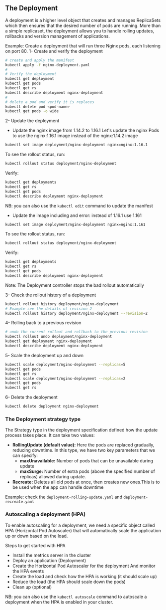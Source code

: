 ## The Deployment

A deployment is a higher level object that creates and manages ReplicaSets which then ensures that the desired number of pods are running. More than a simple replicaset, the deployment allows you to handle rolling updates, rollbacks and version management of applications.

Example: Create a deployment that will run three Nginx pods, each listening on port 80.
1- Create and verify the deployment
```bash
# create and apply the manifest
kubectl apply -f nginx-deployment.yaml
#
# Verify the deployment
kubectl get deployment
kubectl get pods
kubectl get rs
kubectl describe deployment nginx-deployment
#
# delete a pod and verify it is replaces
kubectl delete pod <pod-name>
kubectl get pods -o wide

```
2- Update the deployment
- Update the nginx image from 1.14.2 to 1.16.1
Let's update the nginx Pods to use the nginx:1.16.1 image instead of the nginx:1.14.2 image
```bash
kubectl set image deployment/nginx-deployment nginx=nginx:1.16.1
```
To see the rollout status, run:
```bash
kubectl rollout status deployment/nginx-deployment
```
Verify:
```bash
kubectl get deployments
kubectl get rs
kubectl get pods
kubectl describe deployment nginx-deployment
```
NB: you can also use the `kubectl edit` command to update the manifest

- Update the image including and error: instead of 1.16.1 use 1.161
```bash
kubectl set image deployment/nginx-deployment nginx=nginx:1.161
```
To see the rollout status, run:
```bash
kubectl rollout status deployment/nginx-deployment
```
Verify:
```bash
kubectl get deployments
kubectl get rs
kubectl get pods
kubectl describe deployment nginx-deployment
```
Note:
The Deployment controller stops the bad rollout automatically

3- Check the rollout history of a deployment
```bash
kubectl rollout history deployment/nginx-deployment
# Example see the details of revision 2
kubectl rollout history deployment/nginx-deployment --revision=2
```

4- Rolling back to a previous revision
```bash
# undo the current rollout and rollback to the previous revision
kubectl rollout undo deployment/nginx-deployment
kubectl get deployment nginx-deployment
kubectl describe deployment nginx-deployment
```
5- Scale the deployment up and down
```bash
kubectl scale deployment/nginx-deployment --replicas=5
kubectl get pods
kubectl get rs
kubectl scale deployment/nginx-deployment --replicas=2
kubectl get pods
kubectl get rs
```
6- Delete the deployment
```bash
kubectl delete deployment nginx-deployment
```


### The Deployment strategy type
The Strategy type in the deployment specification defined how the update process takes place. It can take two values:  
- **RollingUpdate (default value):** Here the pods are replaced gradually, reducing downtime. In this type, we have two key parameters that we can specify:
    - **maxUnavailable:** Number of pods that can be unavailable during update
    - **maxSurge:** Number of extra pods (above the specified number of replicas) allowed during update.
- **Recreate:** Deletes all old pods at once, then creates new ones.This is to be used when the app can handle downtime

Example: check the `deployment-rolling-update.yaml` and `deployment-recreate.yaml`

### Autoscaling a deployment (HPA)
To enable autoscaling for a deployment, we need a specific object called HPA (Horizontal Pod Autoscaler) that will automatically scale the application up or down based on the load.

Steps to get started with HPA
- Install the metrics server in the cluster
- Deploy an application (Deployment)
- Create the Horizontal Pod Autoscaler for the deployment And monitor the HPA events 
- Create the load and check how the HPA is working (it should scale up)
- Reduce the load (the HPA should scale down the pods)
- Clean up (optional)

NB: you can also use the `kubectl autoscale` command to autoscale a deployment when the HPA is enabled in your cluster.
